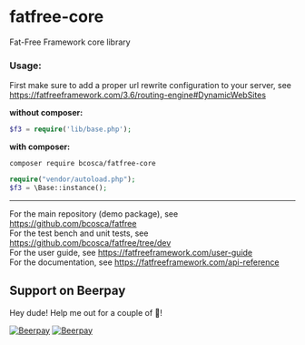 # fatfree-core
Fat-Free Framework core library

### Usage:

First make sure to add a proper url rewrite configuration to your server, see https://fatfreeframework.com/3.6/routing-engine#DynamicWebSites

**without composer:**

```php
$f3 = require('lib/base.php');
```

**with composer:**

```
composer require bcosca/fatfree-core
```

```php
require("vendor/autoload.php");
$f3 = \Base::instance();
```

---
For the main repository (demo package), see https://github.com/bcosca/fatfree  
For the test bench and unit tests, see https://github.com/bcosca/fatfree/tree/dev  
For the user guide, see https://fatfreeframework.com/user-guide  
For the documentation, see https://fatfreeframework.com/api-reference

## Support on Beerpay
Hey dude! Help me out for a couple of :beers:!

[![Beerpay](https://beerpay.io/bcosca/fatfree-core/badge.svg?style=beer-square)](https://beerpay.io/bcosca/fatfree-core)  [![Beerpay](https://beerpay.io/bcosca/fatfree-core/make-wish.svg?style=flat-square)](https://beerpay.io/bcosca/fatfree-core?focus=wish)